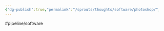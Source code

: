 ```yaml
---
{"dg-publish":true,"permalink":"/sprouts/thoughts/software/photoshop/","hide":true}
---
```


#pipeline/software